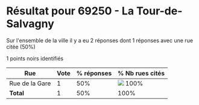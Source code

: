 # Résultat pour 69250 - La Tour-de-Salvagny

Sur l'ensemble de la ville il y a eu 2 réponses dont 1 réponses avec une rue citée (50%)

1 points noirs identifiés

| Rue | Vote | % réponses | % Nb rues cités|
|-----|------|------------|----------------|
| Rue de la Gare | 1 | 50% | <img src="../../img/bar_100.gif" />&nbsp;100%|
| **Total** | 1 | 50% | 100%|
